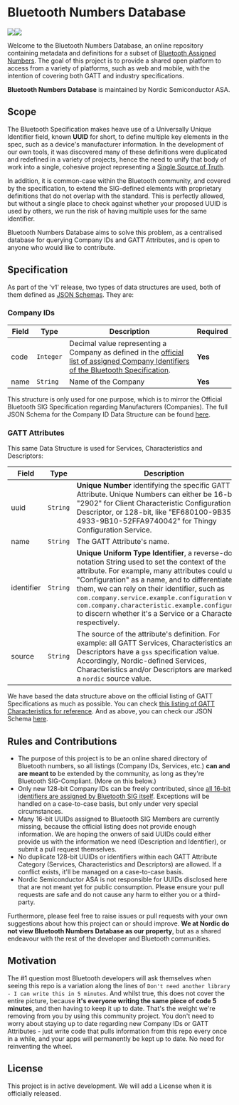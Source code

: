 # Bluetooth Numbers Database
![](https://github.com/NordicSemiconductor/bluetooth-uuid-database/workflows/Verify%20JSON%20Schemas/badge.svg)![](https://github.com/NordicSemiconductor/bluetooth-uuid-database/workflows/Check%20No%20Duplicates/badge.svg)

Welcome to the Bluetooth Numbers Database, an online repository containing metadata and definitions for a subset of [Bluetooth Assigned Numbers](https://www.bluetooth.com/specifications/assigned-numbers/). The goal of this project is to provide a shared open platform to access from a variety of platforms, such as web and mobile, with the intention of covering both GATT and industry specifications.

**Bluetooth Numbers Database** is maintained by Nordic Semiconductor ASA.

## Scope

The Bluetooth Specification makes heave use of a Universally Unique Identifier field, known **UUID** for short, to define multiple key elements in the spec, such as a device's manufacturer information. In the development of our own tools, it was discovered many of these definitions were duplicated and redefined in a variety of projects, hence the need to unify that body of work into a single, cohesive project representing a [Single Source of Truth](https://en.wikipedia.org/wiki/Single_source_of_truth).

In addition, it is common-case within the Bluetooth community, and covered by the specification, to extend the SIG-defined elements with proprietary definitions that do not overlap with the standard. This is perfectly allowed, but without a single place to check against whether your proposed UUID is used by others, we run the risk of having multiple uses for the same identifier.

Bluetooth Numbers Database aims to solve this problem, as a centralised database for querying Company IDs and GATT Attributes, and is open to anyone who would like to contribute.

## Specification

As part of the 'v1' release, two types of data structures are used, both of them defined as [JSON Schemas](http://json-schema.org/learn/getting-started-step-by-step.html). They are:

### Company IDs

| Field | Type | Description | Required |
| ------|------|----------| --- |
| code  | `Integer` | Decimal value representing a Company as defined in the [official list of assigned Company Identifiers of the Bluetooth Specification](https://www.bluetooth.com/specifications/assigned-numbers/company-identifiers/). | **Yes** |
| name | `String` | Name of the Company | **Yes** |

This structure is only used for one purpose, which is to mirror  the Official Bluetooth SIG Specification regarding Manufacturers (Companies). The full JSON Schema for the Company ID Data Structure can be found [here](https://github.com/NordicSemiconductor/bluetooth-uuid-database/blob/master/v1/company_schema.json).

### GATT Attributes

This same Data Structure is used for Services, Characteristics and Descriptors:

| Field | Type | Description | Required |
| ------|------|----------| --- |
| uuid | `String` | **Unique Number** identifying the specific GATT Attribute. Unique Numbers can either be 16-bit, like "2902" for Client Characteristic Configuration Descriptor, or 128-bit, like "EF680100-9B35-4933-9B10-52FFA9740042" for Thingy Configuration Service. | **Yes** |
| name | `String` | The GATT Attribute's name. | **Yes** |
| identifier | `String` | **Unique Uniform Type Identifier**, a reverse-dot notation String used to set the context of the attribute. For example, many attributes could use "Configuration" as a name, and to differentiate them, we can rely on their identifier, such as `com.company.service.example.configuration` versus `com.company.characteristic.example.configuration` to discern whether it's a Service or a Characteristic respectively. | **Yes** |
| source | `String` | The source of the attribute's definition. For example: all GATT Services, Characteristics and Descriptors have a `gss` specification value. Accordingly, Nordic-defined Services, Characteristics and/or Descriptors are marked with a `nordic` source value. | **Yes** |

We have based the data structure above on the official listing of GATT Specifications as much as possible. You can check  [this listing of GATT Characteristics for reference](https://www.bluetooth.com/specifications/gatt/characteristics/). And as above, you can check our JSON Schema [here](https://github.com/NordicSemiconductor/bluetooth-uuid-database/blob/master/v1/gatt_schema.json).

## Rules and Contributions

* The purpose of this project is to be an online shared directory of Bluetooth numbers, so all listings (Company IDs, Services, etc.) **can and are meant to** be extended by the community, as long as they're Bluetooth SIG-Compliant. (More on this below.)
* Only new 128-bit Company IDs can be freely contributed, since [all 16-bit identifiers are assigned by Bluetooth SIG itself](https://www.bluetooth.com/specifications/assigned-numbers/16-bit-uuids-for-members/). Exceptions will be handled on a case-to-case basis, but only under very special circumstances.
* Many 16-bit UUIDs assigned to Bluetooth SIG Members are currently missing, because the official listing does not provide enough information. We are hoping the onwers of said UUIDs could either provide us with the information we need (Description and Identifier), or submit a pull request themselves.
* No duplicate 128-bit UUIDs or identifiers within each GATT Attribute Category (Services, Characteristics and Descriptors) are allowed. If a conflict exists, it'll be managed on a case-to-case basis.
* Nordic Semiconductor ASA is not responsible for UUIDs disclosed here that are not meant yet for public consumption. Please ensure your pull requests are safe and do not cause any harm to either you or a third-party.

Furthermore, please feel free to raise issues or pull requests with your own suggestions about how this project can or should improve. **We at Nordic do not view Bluetooth Numbers Database as our property**, but as a shared endeavour with the rest of the developer and Bluetooth communities. 

## Motivation

The #1 question most Bluetooth developers will ask themselves when seeing this repo is a variation along the lines of `Don't need another library - I can write this in 5 minutes`. And whilst true, this does not cover the entire picture, because **it's everyone writing the same piece of code 5 minutes**, and then having to keep it up to date. That's the weight we're removing from you by using this community project. You don't need to worry about staying up to date regarding new Company IDs or GATT Attributes - just write code that pulls information from this repo every once in a while, and your apps will permanently be kept up to date. No need for reinventing the wheel.

## License

This project is in active development. We will add a License when it is officially released.

